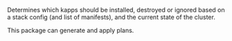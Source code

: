 Determines which kapps should be installed, destroyed or ignored based on a 
stack config (and list of manifests), and the current state of the cluster.

This package can generate and apply plans.
